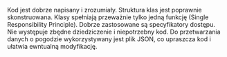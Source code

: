 Kod jest dobrze napisany i zrozumiały. Struktura klas jest poprawnie skonstruowana. Klasy spełniają przeważnie tylko jedną funkcję (Single Responsibility Principle). Dobrze zastosowane są specyfikatory dostępu. Nie występuje zbędne dziedziczenie i niepotrzebny kod. Do przetwarzania danych o pogodzie wykorzystywany jest plik JSON, co upraszcza kod i ułatwia ewntualną modyfikację.
